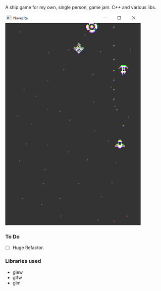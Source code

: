 A ship game for my own, single person, game jam. C++ and various libs.

![](readmefiles/navecita.gif)

### To Do
- [ ] Huge Refactor.

### Libraries used
- glew
- glfw
- glm
